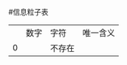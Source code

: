 #信息粒子表

<table>
<th><td>数字</td><td>字符</td><td>唯一含义</td></th>
<tr><td>0</td><td> </td><td>不存在</td></tr>
</table>
